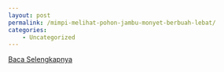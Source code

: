 ```yaml
---
layout: post
permalink: /mimpi-melihat-pohon-jambu-monyet-berbuah-lebat/
categories:
    - Uncategorized
---
```


[Baca Selengkapnya](/10)